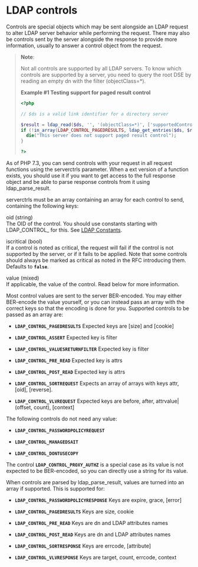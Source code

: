 LDAP controls
=============

Controls are special objects which may be sent alongside an LDAP request
to alter LDAP server behavior while performing the request. There may
also be controls sent by the server alongside the response to provide
more information, usually to answer a control object from the request.

> **Note**:
>
> Not all controls are supported by all LDAP servers. To know which
> controls are supported by a server, you need to query the root DSE by
> reading an empty dn with the filter (objectClass=\*).
>
> **Example \#1 Testing support for paged result control**
>
> ``` php
> <?php
>
> // $ds is a valid link identifier for a directory server
>
> $result = ldap_read($ds, '', '(objectClass=*)', ['supportedControl']);
> if (!in_array(LDAP_CONTROL_PAGEDRESULTS, ldap_get_entries($ds, $result)[0]['supportedcontrol'])) {
>   die("This server does not support paged result control");
> }
>
> ?>
> ```

As of PHP 7.3, you can send controls with your request in all request
functions using the serverctrls parameter. When a ext version of a
function exists, you should use it if you want to get access to the full
response object and be able to parse response controls from it using
<span class="function">ldap\_parse\_result</span>.

serverctrls must be an array containing an array for each control to
send, containing the following keys:

oid (<span class="type">string</span>)  
<span class="simpara"> The OID of the control. You should use constants
starting with LDAP\_CONTROL\_ for this. See
<a href="/ldap/constants.html" class="link">LDAP Constants</a>. </span>

iscritical (<span class="type">bool</span>)  
<span class="simpara"> If a control is noted as critical, the request
will fail if the control is not supported by the server, or if it fails
to be applied. Note that some controls should always be marked as
critical as noted in the RFC introducing them. Defaults to **`false`**.
</span>

value (<span class="type">mixed</span>)  
<span class="simpara"> If applicable, the value of the control. Read
below for more information. </span>

Most control values are sent to the server BER-encoded. You may either
BER-encode the value yourself, or you can instead pass an array with the
correct keys so that the encoding is done for you. Supported controls to
be passed as an array are:

-   **`LDAP_CONTROL_PAGEDRESULTS`** Expected keys are \[size\] and
    \[cookie\]

-   **`LDAP_CONTROL_ASSERT`** Expected key is filter

-   **`LDAP_CONTROL_VALUESRETURNFILTER`** Expected key is filter

-   **`LDAP_CONTROL_PRE_READ`** Expected key is attrs

-   **`LDAP_CONTROL_POST_READ`** Expected key is attrs

-   **`LDAP_CONTROL_SORTREQUEST`** Expects an array of arrays with keys
    attr, \[oid\], \[reverse\].

-   **`LDAP_CONTROL_VLVREQUEST`** Expected keys are before, after,
    attrvalue\|(offset, count), \[context\]

The following controls do not need any value:

-   **`LDAP_CONTROL_PASSWORDPOLICYREQUEST`**

-   **`LDAP_CONTROL_MANAGEDSAIT`**

-   **`LDAP_CONTROL_DONTUSECOPY`**

The control **`LDAP_CONTROL_PROXY_AUTHZ`** is a special case as its
value is not expected to be BER-encoded, so you can directly use a
string for its value.

When controls are parsed by <span
class="function">ldap\_parse\_result</span>, values are turned into an
array if supported. This is supported for:

-   **`LDAP_CONTROL_PASSWORDPOLICYRESPONSE`** Keys are expire, grace,
    \[error\]

-   **`LDAP_CONTROL_PAGEDRESULTS`** Keys are size, cookie

-   **`LDAP_CONTROL_PRE_READ`** Keys are dn and LDAP attributes names

-   **`LDAP_CONTROL_POST_READ`** Keys are dn and LDAP attributes names

-   **`LDAP_CONTROL_SORTRESPONSE`** Keys are errcode, \[attribute\]

-   **`LDAP_CONTROL_VLVRESPONSE`** Keys are target, count, errcode,
    context
